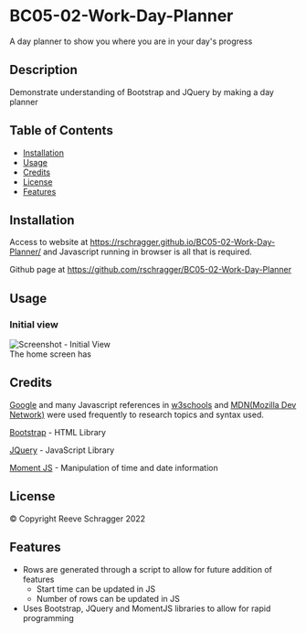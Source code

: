 # BC05-02-Work-Day-Planner
A day planner to show you where you are in your day's progress

## Description
Demonstrate understanding of Bootstrap and JQuery by making a day planner


## Table of Contents

- [Installation](#installation)
- [Usage](#usage)
- [Credits](#credits)
- [License](#license)
- [Features](#features)

## Installation

Access to website at https://rschragger.github.io/BC05-02-Work-Day-Planner/ and Javascript running in browser is all that is required.

Github page at https://github.com/rschragger/BC05-02-Work-Day-Planner

## Usage

### Initial view
![Screenshot - Initial View](./assets/images/Home.png)<br>
The home screen has



## Credits

[Google](google.com) and many Javascript references in [w3schools](https://www.w3schools.com) and [MDN(Mozilla Dev Network)](https://developer.mozilla.org/en-US/) were used frequently to research topics and syntax used.

[Bootstrap](https://getbootstrap.com) - HTML Library

[JQuery](https://jquery.com/) - JavaScript Library

[Moment JS](https://momentjs.com/) - Manipulation of time and date information

## License

© Copyright Reeve Schragger 2022

## Features
- Rows are generated through a script to allow for future addition of features
    - Start time can be updated in JS
    - Number of rows can be updated in JS
- Uses Bootstrap, JQuery and MomentJS libraries to allow for rapid programming
